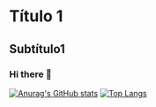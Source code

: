 # Título 1
## Subtítulo1

### Hi there 👋
[![Anurag's GitHub stats](https://github-readme-stats.vercel.app/api?username=Golesan&theme=github_dark&hide_border=true)](https://github.com/Golesan)
[![Top Langs](https://github-readme-stats.vercel.app/api/top-langs/?username=Golesan&layout=compact&langs_count=8&theme=github_dark&hide_border=true)](https://github.com/Golesan)
<!--
**Golesan/Golesan** is a ✨ _special_ ✨ repository because its `README.md` (this file) appears on your GitHub profile.

Here are some ideas to get you started:

- 🔭 I’m currently working on ...
- 🌱 I’m currently learning ...
- 👯 I’m looking to collaborate on ...
- 🤔 I’m looking for help with ...
- 💬 Ask me about ...
- 📫 How to reach me: ...
- 😄 Pronouns: ...
- ⚡ Fun fact: ...
-->
